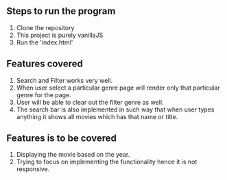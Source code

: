 ## Steps to run the program

1. Clone the repository
2. This project is purely vanillaJS
3. Run the 'index.html'

## Features covered

1. Search and Filter works very well.
2. When user select a particular genre page will render only that particular genre for the page.
3. User will be able to clear out the filter genre as well.
4. The search bar is also implemented in such way that when user types anything it shows all movies which has that name or title.

## Features is to be covered

1. Displaying the movie based on the year.
2. Trying to focus on implementing the functionality hence it is not responsive.
